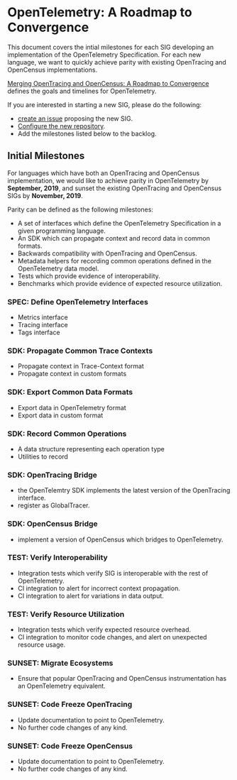 # OpenTelemetry: A Roadmap to Convergence

This document covers the intial milestones for each SIG developing an implementation of the OpenTelemetry Specification. For each new language, we want to quickly achieve parity with existing OpenTracing and OpenCensus implementations.

[Merging OpenTracing and OpenCensus: A Roadmap to Convergence](https://medium.com/opentracing/a-roadmap-to-convergence-b074e5815289) defines the goals and timelines for OpenTelemetry.

If you are interested in starting a new SIG, please do the following:
* [create an issue](github.com/open-telemetry/community/issues) proposing the new SIG.
* [Configure the new repository](docs/how-to-configure-new-repository.md).
* Add the milestones listed below to the backlog.

## Initial Milestones
For languages which have both an OpenTracing and OpenCensus implementation, we would like to achieve parity in OpenTelemetry by **September, 2019**, and sunset the existing OpenTracing and OpenCensus SIGs by **November, 2019**. 

Parity can be defined as the following milestones:
* A set of interfaces which define the OpenTelemetry Specification in a given programming language.
* An SDK which can propagate context and record data in common formats.
* Backwards compatibility with OpenTracing and OpenCensus.
* Metadata helpers for recording common operations defined in the OpenTelemetry data model.
* Tests which provide evidence of interoperability.
* Benchmarks which provide evidence of expected resource utilization.

### SPEC: Define OpenTelemetry Interfaces
* Metrics interface
* Tracing interface
* Tags interface

### SDK: Propagate Common Trace Contexts
* Propagate context in Trace-Context format
* Propagate context in custom formats

### SDK: Export Common Data Formats
* Export data in OpenTelemetry format
* Export data in custom format

### SDK: Record Common Operations
* A data structure representing each operation type
* Utilities to record 

### SDK: OpenTracing Bridge
* the OpenTelemtry SDK implements the latest version of the OpenTracing interface.
* register as GlobalTracer.

### SDK: OpenCensus Bridge
* implement a version of OpenCensus which bridges to OpenTelemetry.

### TEST: Verify Interoperability
* Integration tests which verify SIG is interoperable with the rest of OpenTelemetry.
* CI integration to alert for incorrect context propagation.
* CI integration to alert for variations in data output.

### TEST: Verify Resource Utilization
* Integration tests which verify expected resource overhead. 
* CI integration to monitor code changes, and alert on unexpected resource usage.

### SUNSET: Migrate Ecosystems
* Ensure that popular OpenTracing and OpenCensus instrumentation has an OpenTelemetry equivalent.

### SUNSET: Code Freeze OpenTracing
* Update documentation to point to OpenTelemetry.
* No further code changes of any kind.

### SUNSET: Code Freeze OpenCensus
* Update documentation to point to OpenTelemetry.
* No further code changes of any kind.
